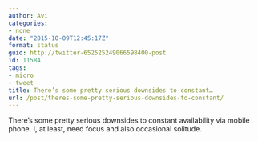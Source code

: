 ```yaml
---
author: Avi
categories:
- none
date: "2015-10-09T12:45:17Z"
format: status
guid: http://twitter-652525249066598400-post
id: 11584
tags:
- micro
- tweet
title: There’s some pretty serious downsides to constant…
url: /post/theres-some-pretty-serious-downsides-to-constant/
---
```

There’s some pretty serious downsides to constant availability via mobile phone. I, at least, need focus and also occasional solitude.